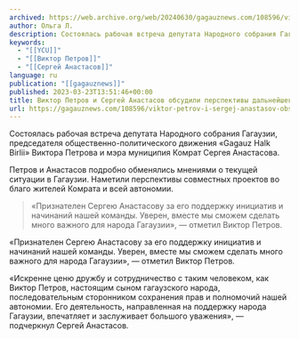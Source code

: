```yaml
---
archived: https://web.archive.org/web/20240630/gagauznews.com/108596/viktor-petrov-i-sergej-anastasov-obsudili-perspektivy-dalnejshego-sotrudnichestva.html
author: Ольга Л.
description: Cостоялась рабочая встреча депутата Народного собрания Гагаузии, председателя общественно-политического движения «Gagauz Halk Birlii» Виктора Петрова и мэра муниципия Комрат Сергея Анастасова. Петров и Анастасов подробно обменялись мнениями о текущей ситуации в Гагаузии. Наметили перспективы совместных проектов во благо жителей Комрата и всей автономии. «Признателен Сергею Анастасову за его поддержку инициатив и начинаний нашей команды. Уверен, вместе мы сможем сделать много важного для народа Гагаузии», — отметил Виктор Петров. «Искренне ценю дружбу и сотрудничество с таким человеком, как Виктор Петров, настоящим сыном гагаузского народа, последовательным сторонником сохранения прав и полномочий нашей автономии. Его деятельность, направленная на поддержку народа Гагаузии, впечатляет и […]
keywords:
  - "[[YCU]]"
  - "[[Виктор Петров]]"
  - "[[Сергей Анастасов]]"
language: ru
publication: "[[gagauznews]]"
published: 2023-03-23T13:51:46+00:00
title: Виктор Петров и Сергей Анастасов обсудили перспективы дальнейшего сотрудничества
url: https://gagauznews.com/108596/viktor-petrov-i-sergej-anastasov-obsudili-perspektivy-dalnejshego-sotrudnichestva.html
---
```


Cостоялась рабочая встреча депутата Народного собрания Гагаузии, председателя общественно-политического движения «Gagauz Halk Birlii» Виктора Петрова и мэра муниципия Комрат Сергея Анастасова.

Петров и Анастасов подробно обменялись мнениями о текущей ситуации в Гагаузии. Наметили перспективы совместных проектов во благо жителей Комрата и всей автономии.

> «Признателен Сергею Анастасову за его поддержку инициатив и начинаний нашей команды. Уверен, вместе мы сможем сделать много важного для народа Гагаузии», — отметил Виктор Петров.

«Признателен Сергею Анастасову за его поддержку инициатив и начинаний нашей команды. Уверен, вместе мы сможем сделать много важного для народа Гагаузии», — отметил Виктор Петров.

«Искренне ценю дружбу и сотрудничество с таким человеком, как Виктор Петров, настоящим сыном гагаузского народа, последовательным сторонником сохранения прав и полномочий нашей автономии. Его деятельность, направленная на поддержку народа Гагаузии, впечатляет и заслуживает большого уважения», — подчеркнул Сергей Анастасов.